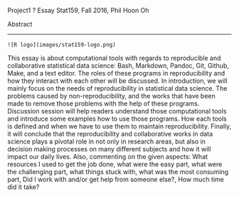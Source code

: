 Project1 ? Essay
Stat159, Fall 2016, Phil Hoon Oh

Abstract
***
	
	![R logo](images/stat159-logo.png)

This essay is about computational tools with regards to reproducible and collaborative statistical data science: Bash, Markdown, Pandoc, Git, Github, Make, and a text editor. The roles of these programs in reproducibility and how they interact with each other will be discussed.
In introduction, we will mainly focus on the needs of reproducibility in statistical data science. The problems caused by non-reproducibility, and the works that have been made to remove those problems with the help of these programs.
Discussion session will help readers understand those computational tools and introduce some examples how to use those programs. How each tools is defined and when we have to use them to maintain reproducibility.
Finally, it will conclude that the reproducibility and collaborative works in data science plays a pivotal role in not only in research areas, but also in decision making processes on many different subjects and how it will impact our daily lives. Also, commenting on the given aspects: What resources I used to get the job done, what were the easy part, what were the challenging part, what things stuck with, what was the most consuming part, Did I work with and/or get help from someone else?, How much time did it take?
